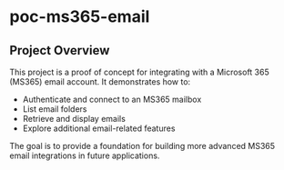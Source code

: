 # poc-ms365-email

## Project Overview

This project is a proof of concept for integrating with a Microsoft 365 (MS365) email account. It demonstrates how to:
- Authenticate and connect to an MS365 mailbox
- List email folders
- Retrieve and display emails
- Explore additional email-related features

The goal is to provide a foundation for building more advanced MS365 email integrations in future applications.